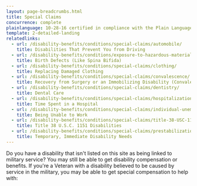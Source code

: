 ```yaml
---
layout: page-breadcrumbs.html
title: Special Claims
concurrence: complete
plainlanguage: 10-28-16 certified in compliance with the Plain Language Act
template: 2-detailed-landing
relatedlinks:
  - url: /disability-benefits/conditions/special-claims/automobile/
    title: Disabilities That Prevent You from Driving
  - url: /disability-benefits/conditions/exposure-to-hazardous-materials/birth-defects/index.html
    title: Birth Defects (Like Spina Bifida)
  - url: /disability-benefits/conditions/special-claims/clothing/
    title: Replacing Damaged Clothing
  - url: /disability-benefits/conditions/special-claims/convalescence/
    title: Recovery from Surgery or an Immobilizing Disability (Convalescence)
  - url: /disability-benefits/conditions/special-claims/dentistry/
    title: Dental Care
  - url: /disability-benefits/conditions/special-claims/hospitalization/
    title: Time Spent in a Hospital
  - url: /disability-benefits/conditions/special-claims/individual-unemployability
    title: Being Unable to Work
  - url: /disability-benefits/conditions/special-claims/title-38-USC-1151/
    title: Title 38 U.S.C. 1151 Disabilities
  - url: /disability-benefits/conditions/special-claims/prestabilization/
    title: Temporary, Immediate Disability Needs 
---
```



Do you have a disability that isn't listed on this site as being linked to military service? You may still be able to get disability compensation or benefits. If you're a Veteran with a disability believed to be caused by service in the military, you may be able to get special compensation to help with:
